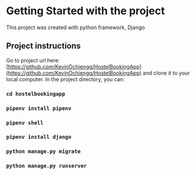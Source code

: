 # Getting Started with the project

This project was created with python framework, Django

## Project instructions

Go to project url here:
[https://github.com/KevinOchiengg/HostelBookingApp](https://github.com/KevinOchiengg/HostelBookingApp) and clone it to your local computer.
In the project directory, you can:

### `cd hostelbookingapp`

### `pipenv install pipenv`

### `pipenv shell`

### `pipenv install django`

### `python manage.py migrate`

### `python manage.py runserver`

